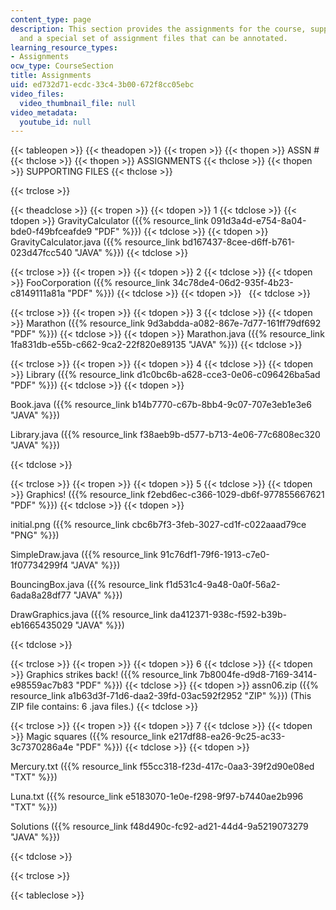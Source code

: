 ```yaml
---
content_type: page
description: This section provides the assignments for the course, supporting files,
  and a special set of assignment files that can be annotated.
learning_resource_types:
- Assignments
ocw_type: CourseSection
title: Assignments
uid: ed732d71-ecdc-33c4-3b00-672f8cc05ebc
video_files:
  video_thumbnail_file: null
video_metadata:
  youtube_id: null
---
```


{{< tableopen >}}
{{< theadopen >}}
{{< tropen >}}
{{< thopen >}}
ASSN #
{{< thclose >}}
{{< thopen >}}
ASSIGNMENTS
{{< thclose >}}
{{< thopen >}}
SUPPORTING FILES
{{< thclose >}}

{{< trclose >}}

{{< theadclose >}}
{{< tropen >}}
{{< tdopen >}}
1
{{< tdclose >}}
{{< tdopen >}}
GravityCalculator ({{% resource_link 091d3a4d-e754-8a04-bde0-f49bfceafde9 "PDF" %}})
{{< tdclose >}}
{{< tdopen >}}
GravityCalculator.java ({{% resource_link bd167437-8cee-d6ff-b761-023d47fcc540 "JAVA" %}})
{{< tdclose >}}

{{< trclose >}}
{{< tropen >}}
{{< tdopen >}}
2
{{< tdclose >}}
{{< tdopen >}}
FooCorporation ({{% resource_link 34c78de4-06d2-935f-4b23-c8149111a81a "PDF" %}})
{{< tdclose >}}
{{< tdopen >}}
 
{{< tdclose >}}

{{< trclose >}}
{{< tropen >}}
{{< tdopen >}}
3
{{< tdclose >}}
{{< tdopen >}}
Marathon ({{% resource_link 9d3abdda-a082-867e-7d77-161ff79df692 "PDF" %}})
{{< tdclose >}}
{{< tdopen >}}
Marathon.java ({{% resource_link 1fa831db-e55b-c662-9ca2-22f820e89135 "JAVA" %}})
{{< tdclose >}}

{{< trclose >}}
{{< tropen >}}
{{< tdopen >}}
4
{{< tdclose >}}
{{< tdopen >}}
Library ({{% resource_link d1c0bc6b-a628-cce3-0e06-c096426ba5ad "PDF" %}})
{{< tdclose >}}
{{< tdopen >}}


Book.java ({{% resource_link b14b7770-c67b-8bb4-9c07-707e3eb1e3e6 "JAVA" %}})

Library.java ({{% resource_link f38aeb9b-d577-b713-4e06-77c6808ec320 "JAVA" %}})


{{< tdclose >}}

{{< trclose >}}
{{< tropen >}}
{{< tdopen >}}
5
{{< tdclose >}}
{{< tdopen >}}
Graphics! ({{% resource_link f2ebd6ec-c366-1029-db6f-977855667621 "PDF" %}})
{{< tdclose >}}
{{< tdopen >}}


initial.png ({{% resource_link cbc6b7f3-3feb-3027-cd1f-c022aaad79ce "PNG" %}})

SimpleDraw.java ({{% resource_link 91c76df1-79f6-1913-c7e0-1f07734299f4 "JAVA" %}})

BouncingBox.java ({{% resource_link f1d531c4-9a48-0a0f-56a2-6ada8a28df77 "JAVA" %}})

DrawGraphics.java ({{% resource_link da412371-938c-f592-b39b-eb1665435029 "JAVA" %}})


{{< tdclose >}}

{{< trclose >}}
{{< tropen >}}
{{< tdopen >}}
6
{{< tdclose >}}
{{< tdopen >}}
Graphics strikes back! ({{% resource_link 7b8004fe-d9d8-7169-3414-e98559ac7b83 "PDF" %}})
{{< tdclose >}}
{{< tdopen >}}
assn06.zip ({{% resource_link a1b63d3f-71d6-daa2-39fd-03ac592f2952 "ZIP" %}}) (This ZIP file contains: 6 .java files.)
{{< tdclose >}}

{{< trclose >}}
{{< tropen >}}
{{< tdopen >}}
7
{{< tdclose >}}
{{< tdopen >}}
Magic squares ({{% resource_link e217df88-ea26-9c25-ac33-3c7370286a4e "PDF" %}})
{{< tdclose >}}
{{< tdopen >}}


Mercury.txt ({{% resource_link f55cc318-f23d-417c-0aa3-39f2d90e08ed "TXT" %}})

Luna.txt ({{% resource_link e5183070-1e0e-f298-9f97-b7440ae2b996 "TXT" %}})

Solutions ({{% resource_link f48d490c-fc92-ad21-44d4-9a5219073279 "JAVA" %}})


{{< tdclose >}}

{{< trclose >}}

{{< tableclose >}}